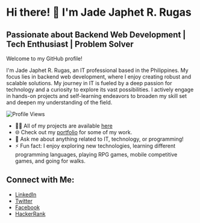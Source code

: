 # Hi there! 👋 I'm Jade Japhet R. Rugas
## Passionate about Backend Web Development | Tech Enthusiast | Problem Solver

Welcome to my GitHub profile!

I'm Jade Japhet R. Rugas, an IT professional based in the Philippines. My focus lies in backend web development, where I enjoy creating robust and scalable solutions. My journey in IT is fueled by a deep passion for technology and a curiosity to explore its vast possibilities. I actively engage in hands-on projects and self-learning endeavors to broaden my skill set and deepen my understanding of the field.

![Profile Views](https://komarev.com/ghpvc/?username=jaderugas&label=Profile%20views&color=0e75b6&style=flat)

- 👨‍💻 All of my projects are available [here](https://github.com/JaphetRugas)
- 🌐 Check out my [portfolio](https://rugas-portfolio.vercel.app/) for some of my work.
- 💬 Ask me about anything related to IT, technology, or programming!
- ⚡ Fun fact: I enjoy exploring new technologies, learning different programming languages, playing RPG games, mobile competitive games, and going for walks.

## Connect with Me:

- [LinkedIn](https://linkedin.com/in/jade-japhet-rugas-459938288)
- [Twitter](https://twitter.com/japhet_rugas)
- [Facebook](https://facebook.com/japhetrugas/)
- [HackerRank](https://www.hackerrank.com/profile/rugas_jadejaphe1)
